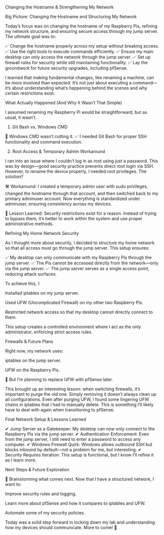 Changing the Hostname & Strengthening My Network

Big Picture: Changing the Hostname and Structuring My Network

Today’s focus was on changing the hostname of my Raspberry Pis, refining my network structure, and ensuring secure access through my jump server. The ultimate goal was to:

✅ Change the hostname properly across my setup without breaking access.
✅ Use the right tools to execute commands efficiently.
✅ Ensure my main desktop can only access the network through the jump server.
✅ Set up firewall rules for security while still maintaining functionality.
✅ Lay the groundwork for future security upgrades, including pfSense.

I learned that making fundamental changes, like renaming a machine, can be more involved than expected. It’s not just about executing a command—it’s about understanding what’s happening behind the scenes and why certain restrictions exist.

What Actually Happened (And Why It Wasn’t That Simple)

I assumed renaming my Raspberry Pi would be straightforward, but as usual, it wasn’t.

1. Git Bash vs. Windows CMD

🚫 Windows CMD wasn’t cutting it.
✅ I needed Git Bash for proper SSH functionality and command execution.

2. Root Access & Temporary Admin Workaround

I ran into an issue where I couldn’t log in as root using just a password. This was by design—good security practice prevents direct root login via SSH. However, to rename the device properly, I needed root privileges. The solution?

🛠 Workaround: I created a temporary admin user with sudo privileges, changed the hostname through that account, and then switched back to my primary adminuser account. Now everything is standardized under adminuser, ensuring consistency across my devices.

🔹 Lesson Learned: Security restrictions exist for a reason. Instead of trying to bypass them, it’s better to work within the system and use proper administrative methods.

Refining My Home Network Security

As I thought more about security, I decided to structure my home network so that all access must go through the jump server. This setup ensures:

✅ My desktop can only communicate with my Raspberry Pis through the jump server.
✅ The Pis cannot be accessed directly from the network—only via the jump server.
✅ The jump server serves as a single access point, reducing attack surfaces.

To achieve this, I:

Installed iptables on my jump server.

Used UFW (Uncomplicated Firewall) on my other two Raspberry Pis.

Restricted network access so that my desktop cannot directly connect to them.

This setup creates a controlled environment where I act as the only administrator, enforcing strict access rules.

Firewalls & Future Plans

Right now, my network uses:

iptables on the jump server.

UFW on the Raspberry Pis.

🔹 But I’m planning to replace UFW with pfSense later.

This brought up an interesting lesson: when switching firewalls, it’s important to purge the old one. Simply removing it doesn’t always clean up all configurations. Even after purging UFW, I found some lingering UFW chains in iptables that I had to manually delete. This is something I’ll likely have to deal with again when transitioning to pfSense.

Final Network Setup & Lessons Learned

✔ Jump Server as a Gatekeeper: My desktop can now only connect to the Raspberry Pis via the jump server.
✔ Authentication Enforcement: Even from the jump server, I still need to enter a password to access any computer.
✔ Windows Firewall Quirk: Windows allows outbound SSH but blocks inbound by default—not a problem for me, but interesting.
✔ Security Requires Iteration: This setup is functional, but I know I’ll refine it as I learn more.

Next Steps & Future Exploration

🔹 Brainstorming what comes next. Now that I have a structured network, I want to:

Improve security rules and logging.

Learn more about pfSense and how it compares to iptables and UFW.

Automate some of my security policies.

Today was a solid step forward in locking down my lab and understanding how my devices should communicate. More to come! 🚀
